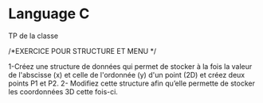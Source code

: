 # Language C
TP de la classe 


/*EXERCICE POUR STRUCTURE ET MENU  */


1-Créez une structure de données qui permet de stocker à la fois la
valeur de l'abscisse (x) et celle de l'ordonnée (y) d'un point (2D) et
créez deux points P1 et P2.
2- Modifiez cette structure afin qu’elle permette de stocker les
coordonnées 3D cette fois-ci.
